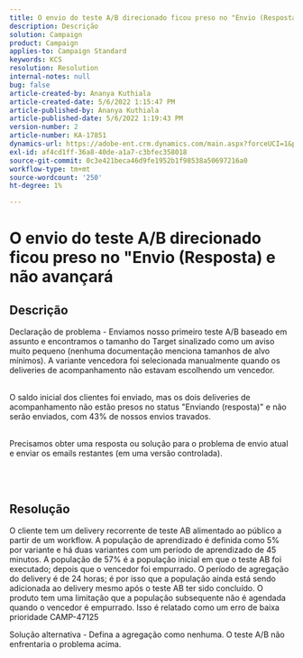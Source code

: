 ```yaml
---
title: O envio do teste A/B direcionado ficou preso no "Envio (Resposta) e não avançará
description: Descrição
solution: Campaign
product: Campaign
applies-to: Campaign Standard
keywords: KCS
resolution: Resolution
internal-notes: null
bug: false
article-created-by: Ananya Kuthiala
article-created-date: 5/6/2022 1:15:47 PM
article-published-by: Ananya Kuthiala
article-published-date: 5/6/2022 1:19:43 PM
version-number: 2
article-number: KA-17851
dynamics-url: https://adobe-ent.crm.dynamics.com/main.aspx?forceUCI=1&pagetype=entityrecord&etn=knowledgearticle&id=ff3f8d9f-3ecd-ec11-a7b5-0022480b639b
exl-id: af4cd1ff-36a8-40de-a1a7-c3bfec358018
source-git-commit: 0c3e421beca46d9fe1952b1f98538a50697216a0
workflow-type: tm+mt
source-wordcount: '250'
ht-degree: 1%

---
```


# O envio do teste A/B direcionado ficou preso no &quot;Envio (Resposta) e não avançará

## Descrição

Declaração de problema - Enviamos nosso primeiro teste A/B baseado em assunto e encontramos o tamanho do Target sinalizado como um aviso muito pequeno (nenhuma documentação menciona tamanhos de alvo mínimos). A variante vencedora foi selecionada manualmente quando os deliveries de acompanhamento não estavam escolhendo um vencedor.

<br>O saldo inicial dos clientes foi enviado, mas os dois deliveries de acompanhamento não estão presos no status &quot;Enviando (resposta)&quot; e não serão enviados, com 43% de nossos envios travados.

<br>Precisamos obter uma resposta ou solução para o problema de envio atual e enviar os emails restantes (em uma versão controlada).

<br> 

## Resolução


O cliente tem um delivery recorrente de teste AB alimentado ao público a partir de um workflow. A população de aprendizado é definida como 5% por variante e há duas variantes com um período de aprendizado de 45 minutos. A população de 57% é a população inicial em que o teste AB foi executado; depois que o vencedor foi empurrado. O período de agregação do delivery é de 24 horas; é por isso que a população ainda está sendo adicionada ao delivery mesmo após o teste AB ter sido concluído. O produto tem uma limitação que a população subsequente não é agendada quando o vencedor é empurrado. Isso é relatado como um erro de baixa prioridade CAMP-47125

Solução alternativa - Defina a agregação como nenhuma. O teste A/B não enfrentaria o problema acima.
